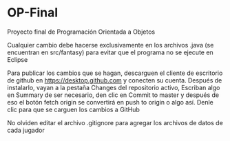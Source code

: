 # OP-Final
 Proyecto final de Programación Orientada a Objetos
 
 Cualquier cambio debe hacerse exclusivamente en los archivos .java (se encuentran en src/fantasy) para evitar que el programa no se ejecute en Eclipse
 
 Para publicar los cambios que se hagan, descarguen el cliente de escritorio de github en https://desktop.github.com y conecten su cuenta. Después de instalarlo, vayan a la pestaña Changes del repositorio activo, Escriban algo en Summary de ser necesario, den clic en Commit to master y después de eso el botón fetch origin se convertirá en push to origin o algo así. Denle clic para que se carguen los cambios a GitHub
 
 No olviden editar el archivo .gitignore para agregar los archivos de datos de cada jugador
